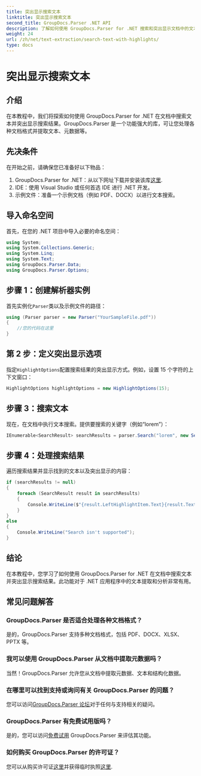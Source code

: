 ```yaml
---
title: 突出显示搜索文本
linktitle: 突出显示搜索文本
second_title: GroupDocs.Parser .NET API
description: 了解如何使用 GroupDocs.Parser for .NET 搜索和突出显示文档中的文本。高效提取有价值的见解。
weight: 24
url: /zh/net/text-extraction/search-text-with-highlights/
type: docs
---
```

# 突出显示搜索文本

## 介绍
在本教程中，我们将探索如何使用 GroupDocs.Parser for .NET 在文档中搜索文本并突出显示搜索结果。GroupDocs.Parser 是一个功能强大的库，可让您处理各种文档格式并提取文本、元数据等。
## 先决条件
在开始之前，请确保您已准备好以下物品：
1.  GroupDocs.Parser for .NET：从以下网址下载并安装该库[这里](https://releases.groupdocs.com/parser/net/).
2. IDE：使用 Visual Studio 或任何首选 IDE 进行 .NET 开发。
3. 示例文件：准备一个示例文档（例如 PDF、DOCX）以进行文本搜索。

## 导入命名空间
首先，在您的 .NET 项目中导入必要的命名空间：
```csharp
using System;
using System.Collections.Generic;
using System.Linq;
using System.Text;
using GroupDocs.Parser.Data;
using GroupDocs.Parser.Options;
```
## 步骤 1：创建解析器实例
首先实例化`Parser`类以及示例文件的路径：
```csharp
using (Parser parser = new Parser("YourSampleFile.pdf"))
{
    //您的代码在这里
}
```
## 第 2 步：定义突出显示选项
指定`HighlightOptions`配置搜索结果的突出显示方式。例如，设置 15 个字符的上下文窗口：
```csharp
HighlightOptions highlightOptions = new HighlightOptions(15);
```
## 步骤 3：搜索文本
现在，在文档中执行文本搜索。提供要搜索的关键字（例如“lorem”）：
```csharp
IEnumerable<SearchResult> searchResults = parser.Search("lorem", new SearchOptions(true, false, false, highlightOptions));
```
## 步骤 4：处理搜索结果
遍历搜索结果并显示找到的文本以及突出显示的内容：
```csharp
if (searchResults != null)
{
    foreach (SearchResult result in searchResults)
    {
        Console.WriteLine($"{result.LeftHighlightItem.Text}{result.Text}{result.RightHighlightItem.Text}");
    }
}
else
{
    Console.WriteLine("Search isn't supported");
}
```

## 结论
在本教程中，您学习了如何使用 GroupDocs.Parser for .NET 在文档中搜索文本并突出显示搜索结果。此功能对于 .NET 应用程序中的文本提取和分析非常有用。

## 常见问题解答
### GroupDocs.Parser 是否适合处理各种文档格式？
是的，GroupDocs.Parser 支持多种文档格式，包括 PDF、DOCX、XLSX、PPTX 等。
### 我可以使用 GroupDocs.Parser 从文档中提取元数据吗？
当然！GroupDocs.Parser 允许您从文档中提取元数据、文本和结构化数据。
### 在哪里可以找到支持或询问有关 GroupDocs.Parser 的问题？
您可以访问[GroupDocs.Parser 论坛](https://forum.groupdocs.com/c/parser/17)对于任何与支持相关的疑问。
### GroupDocs.Parser 有免费试用版吗？
是的，您可以访问[免费试用](https://releases.groupdocs.com/) GroupDocs.Parser 来评估其功能。
### 如何购买 GroupDocs.Parser 的许可证？
您可以从购买许可证[这里](https://purchase.groupdocs.com/buy)并获得临时执照[这里](https://purchase.groupdocs.com/temporary-license/).